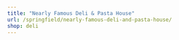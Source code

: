 ```yaml
---
title: "Nearly Famous Deli & Pasta House"
url: /springfield/nearly-famous-deli-and-pasta-house/
shop: deli
---
```

